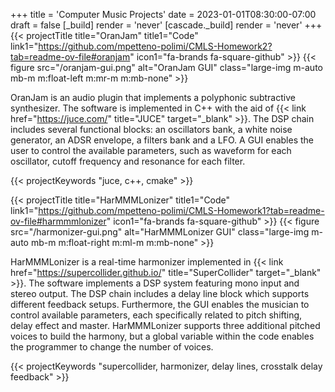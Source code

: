 +++
title = 'Computer Music Projects'
date = 2023-01-01T08:30:00-07:00
draft = false
[_build]
render = 'never'
[cascade._build]
render = 'never'
+++
{{< projectTitle title="OranJam"
title1="Code" link1="https://github.com/mpetteno-polimi/CMLS-Homework2?tab=readme-ov-file#oranjam" icon1="fa-brands fa-square-github" >}}
{{< figure src="/oranjam-gui.png" alt="OranJam GUI" class="large-img m-auto mb-m m:float-left m:mr-m m:mb-none" >}}

OranJam is an audio plugin that implements a polyphonic subtractive synthesizer. The software is implemented in 
C++ with the aid of {{< link href="https://juce.com/" title="JUCE" target="_blank" >}}. The DSP chain includes several 
functional blocks: an oscillators bank, a white noise generator, an ADSR envelope, a filters bank and a LFO. A GUI 
enables the user to control the available parameters, such as waveform for each oscillator, cutoff frequency and 
resonance for each filter.

{{< projectKeywords "juce, c++, cmake" >}}

<div class="m:mb-l clear-both"></div>

{{< projectTitle title="HarMMMLonizer"
title1="Code" link1="https://github.com/mpetteno-polimi/CMLS-Homework1?tab=readme-ov-file#harmmmlonizer" icon1="fa-brands fa-square-github" >}}
{{< figure src="/harmonizer-gui.png" alt="HarMMMLonizer GUI" class="large-img m-auto mb-m m:float-right m:ml-m m:mb-none" >}}

HarMMMLonizer is a real-time harmonizer implemented in 
{{< link href="https://supercollider.github.io/" title="SuperCollider" target="_blank" >}}. The software implements a 
DSP system featuring mono input and stereo output. The DSP chain includes a delay line block which supports different 
feedback setups. Furthermore, the GUI enables the musician to control available parameters, each specifically related
to pitch shifting, delay effect and master. HarMMMLonizer supports three additional pitched voices to build the harmony,
but a global variable within the code enables the programmer to change the number of voices.

{{< projectKeywords "supercollider, harmonizer, delay lines, crosstalk delay feedback" >}}

<div class="m:mb-l clear-both"></div>

